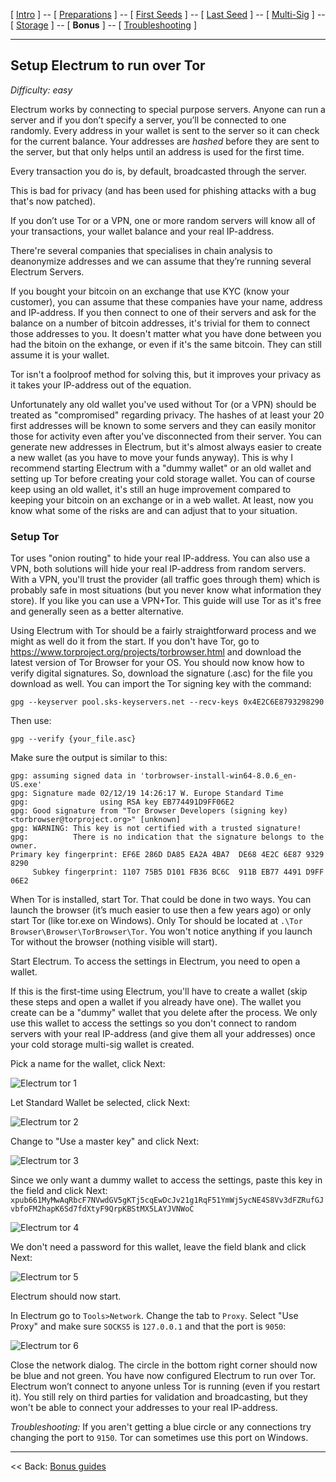 [ [Intro](README.md) ] -- [ [Preparations]( hodl-guide_10_preparations.md) ] -- [ [First Seeds](hodl-guide_20_first-seeds.md) ] -- [ [Last Seed](hodl-guide_30_last-seed.md) ] -- [ [Multi-Sig](hodl-guide_40_multi-sig.md) ] -- [ [Storage](hodl-guide_50_storage.md
) ] -- [ **Bonus** ] -- [ [Troubleshooting](hodl-guide_70_troubleshooting.md) ]

---

## Setup Electrum to run over Tor

*Difficulty: easy*

Electrum works by connecting to special purpose servers. 
Anyone can run a server and if you don’t specify a server, you’ll be connected to one randomly. Every address in your wallet is sent to the server so it can check for the current balance. Your addresses are *hashed* before they are sent to the server, but that only helps until an address is used for the first time. 

Every transaction you do is, by default, broadcasted through the server.

This is bad for privacy (and has been used for phishing attacks with a bug that's now patched).

If you don’t use Tor or a VPN, one or more random servers will know all of your transactions, your wallet balance and your real IP-address. 

There're several companies that specialises in chain analysis to deanonymize addresses and we can assume that they’re running several Electrum Servers. 

If you bought your bitcoin on an exchange that use KYC (know your customer), you can assume that these companies have your name, address and IP-address. If you then connect to one of their servers and ask for the balance on a number of bitcoin addresses, it's trivial for them to connect those addresses to you. It doesn't matter what you have done between you had the bitoin on the exhange, or even if it's the same bitcoin. They can still assume it is your wallet. 

Tor isn't a foolproof method for solving this, but it improves your privacy as it takes your IP-address out of the equation.  

Unfortunately any old wallet you've used without Tor (or a VPN) should be treated as "compromised" regarding privacy. The hashes of at least your 20 first addresses will be known to some servers and they can easily monitor those for activity even after you've disconnected from their server. You can generate new addresses in Electrum, but it's almost always easier to create a new wallet (as you have to move your funds anyway). This is why I recommend starting Electrum with a "dummy wallet" or an old wallet and setting up Tor before creating your cold storage wallet. You can of course keep using an old wallet, it's still an huge improvement compared to keeping your bitcoin on an exchange or in a web wallet. At least, now you know what some of the risks are and can adjust that to your situation. 

### Setup Tor

Tor uses "onion routing" to hide your real IP-address. 
You can also use a VPN, both solutions will hide your real IP-address from random servers. 
With a VPN, you'll trust the provider (all traffic goes through them) which is probably safe in most situations (but you never know what information they store). If you like you can use a VPN+Tor. This guide will use Tor as it's free and generally seen as a better alternative.

Using Electrum with Tor should be a fairly straightforward process and we might as well do it from the start. If you don't have Tor, go to https://www.torproject.org/projects/torbrowser.html and download the latest version of Tor Browser for your OS. You should now know how to verify digital signatures. So, download the signature (.asc) for the file you download as well. You can import the Tor signing key with the command:

`gpg --keyserver pool.sks-keyservers.net --recv-keys 0x4E2C6E8793298290`

Then use:

`gpg --verify {your_file.asc}`

Make sure the output is similar to this:
```
gpg: assuming signed data in 'torbrowser-install-win64-8.0.6_en-US.exe'
gpg: Signature made 02/12/19 14:26:17 W. Europe Standard Time
gpg:                using RSA key EB774491D9FF06E2
gpg: Good signature from "Tor Browser Developers (signing key) <torbrowser@torproject.org>" [unknown]
gpg: WARNING: This key is not certified with a trusted signature!
gpg:          There is no indication that the signature belongs to the owner.
Primary key fingerprint: EF6E 286D DA85 EA2A 4BA7  DE68 4E2C 6E87 9329 8290
     Subkey fingerprint: 1107 75B5 D101 FB36 BC6C  911B EB77 4491 D9FF 06E2
```

When Tor is installed, start Tor. That could be done in two ways. You can launch the browser (it’s much easier to use then a few years ago) or only start Tor (like tor.exe on Windows). Only Tor should be located at `.\Tor Browser\Browser\TorBrowser\Tor`. You won't notice anything if you launch Tor without the browser (nothing visible will start).

Start Electrum. To access the settings in Electrum, you need to open a wallet. 

If this is the first-time using Electrum, you'll have to create a wallet (skip these steps and open a wallet if you already have one). The wallet you create can be a "dummy" wallet that you delete after the process. We only use this wallet to access the settings so you don't connect to random servers with your real IP-address (and give them all your addresses) once your cold storage multi-sig wallet is created.

Pick a name for the wallet, click Next:

![Electrum tor 1](images/40_electrum_13.png)

Let Standard Wallet be selected, click Next:

![Electrum tor 2](images/30_electrum_2.png)

Change to "Use a master key" and click Next:

![Electrum tor 3](images/40_electrum_tor_3.png)

Since we only want a dummy wallet to access the settings, paste this key in the field and click Next: `xpub661MyMwAqRbcF7NVwdGV5gKTj5cqEwDcJv21g1RqF51YmWj5ycNE4S8Vv3dFZRufGJvbfoFM2hapK6Sd7fdXtyF9QrpKBStMX5LAYJVNWoC`

![Electrum tor 4](images/40_electrum_tor_4.png)

We don't need a password for this wallet, leave the field blank and click Next:

![Electrum tor 5](images/30_electrum_7.png)

Electrum should now start.

In Electrum go to `Tools>Network`. Change the tab to `Proxy`. Select "Use Proxy" and make sure `SOCKS5` is `127.0.0.1` and that the port is `9050`:

![Electrum tor 6](images/40_electrum_tor_6.png)

Close the network dialog. The circle in the bottom right corner should now be blue and not green. You have now configured Electrum to run over Tor. Electrum won’t connect to anyone unless Tor is running (even if you restart it). You still rely on third parties for validation and broadcasting, but they won't be able to connect your addresses to your real IP-address.

*Troubleshooting:* If you aren't getting a blue circle or any connections try changing the port to `9150`. Tor can sometimes use this port on Windows.

------

<< Back: [Bonus guides](hodl-guide_60_bonus.md) 
